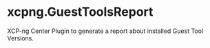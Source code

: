 # xcpng.GuestToolsReport
XCP-ng Center Plugin to generate a report about installed Guest Tool Versions.
